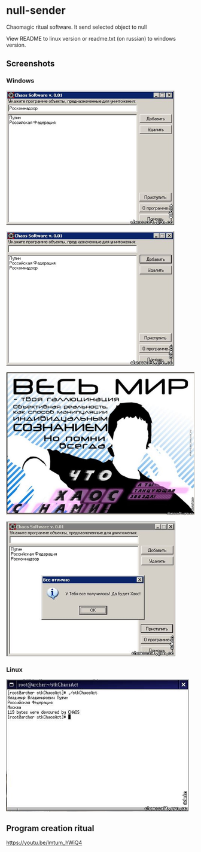 # null-sender
Chaomagic ritual software. It send selected object to null

View README to linux version or readme.txt (on russian) to windows version.

## Screenshots

### Windows

![Scr01](https://raw.githubusercontent.com/tolik-punkoff/null-sender/master/screnshoots/20150413214144.png)

![Scr02](https://raw.githubusercontent.com/tolik-punkoff/null-sender/master/screnshoots/20150413215144.png)

![Scr03](https://raw.githubusercontent.com/tolik-punkoff/null-sender/master/screnshoots/20150413215239.png)

![Scr04](https://raw.githubusercontent.com/tolik-punkoff/null-sender/master/screnshoots/20150413215449.png)

### Linux

![Linux](https://raw.githubusercontent.com/tolik-punkoff/null-sender/master/screnshoots/linux.jpg)

## Program creation ritual

https://youtu.be/lmtum_hWiQ4